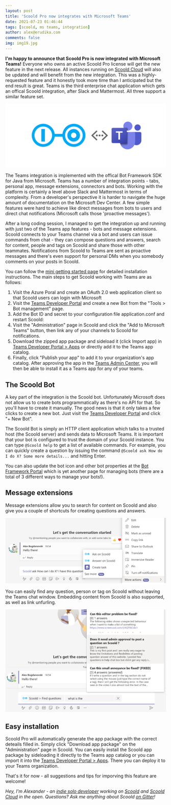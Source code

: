 ```yaml
---
layout: post
title: 'Scoold Pro now integrates with Microsoft Teams'
date: 2021-07-23 01:46:44
tags: [scoold, ms teams, integration]
author: alex@erudika.com
comments: false
img: img19.jpg
---
```


**I'm happy to announce that Scoold Pro is now integrated with Microsoft Teams!** Everyone who owns an active Scoold Pro
license will get the new feature in the next release. All instances running on [Scoold Cloud](https://cloud.scoold.com) 
will also be updated and will benefit from the new integration. This was a highly-requested feature and it honestly
took more time than I anticipated but the end result is great. Teams is the third enterprise chat application which 
gets an offical Scoold integration, after Slack and Mattermost. All three support a similar feature set.

<!-- more -->

![](/assets/img/blogpost_media18.png)

The Teams integration is implemented with the offical Bot Framework SDK for Java from Microsoft. Teams has a number of
integration points - tabs, personal app, message extensions, connectors and bots. Working with the platform is certainly
a level above Slack and Mattermost in terms of complexity. From a developer's perspective it is harder to navigate the
huge amount of documentation on the Microsoft Dev Center. A few simple features were hard to achieve like direct messages
from bots to users and direct chat notifications (Microsoft calls those 'proactive messages').

After a long coding session, I managed to get the integration up and running with just two of the Teams app features -
bots and message extensions. Scoold connects to your Teams channel via a bot and users can issue commands from chat - they
can compose questions and answers, search for content, people and tags on Scoold and share those with other teammates.
Notifications from Scoold to Teams are sent as proactive messages and there's even support for personal DMs when you 
somebody comments on your posts in Scoold.

You can follow the [mini getting started page](https://scoold.com/teams.html) for detailed installation instructions.
The main steps to get Scoold working with Teams are as follows:

1. Visit the Azure Poral and create an OAuth 2.0 web application client so that Scoold users can login with Microsoft
2. Visit the [Teams Developer Portal](https://dev.teams.microsoft.com/bots) and create a new Bot from the 
"Tools > Bot management" page.
3. Add the Bot ID and secret to your configuration file application.conf and restart Scoold:
4. Visit the "Administration" page in Scoold and click the "Add to Microsoft Teams" button, then link any of your 
channels to Scoold for notifications.
5. Download the zipped app package and sideload it (click Import app) in 
[Teams Developer Portal > Apps](https://dev.teams.microsoft.com/apps) or directly add it to the Teams app catalog.
6. Finally, click "Publish your app" to add it to your organization's app catalog. After approving the app in the 
[Teams Admin Center](https://admin.teams.microsoft.com/policies/manage-apps), you will then be able to install it as a 
Teams app for any of your teams.


## The Scoold Bot

A key part of the integration is the Scoold bot. Unfortunately Microsoft does not allow us to create bots programmatically 
as there's no API for that. So you'll have to create it manually. The good news is that it only takes a few clicks to 
create a new bot. Just visit the [Teams Developer Portal](https://dev.teams.microsoft.com/bots) and click "+ New Bot".

The Scoold Bot is simply an HTTP client application which talks to a trusted host (the Scoold server) and sends data to
Microsoft Teams. It is important that your bot is configured to trust the domain of your Scoold instance.
You can type `@Scoold help` to get a list of available commands. For example, you can quickly create a question by 
issuing the command `@Scoold ask How do I do X? Some more details...` and hitting Enter.

You can also update the bot icon and other bot properties at the [Bot Framework Portal](https://dev.botframework.com/bots) 
which is yet another page for managing bots (there are a total of 3 different ways to manage your bots!).

## Message extensions

Message extensions allow you to search for content on Scoold and also give you a couple of shortcuts for creating questions
and answers.

![](/assets/img/teams_intro1.png)

You can easily find any question, person or tag on Scoold without leaving the Teams chat window. Embedding content from Scoold
is also supported, as well as link unfurling.

![](/assets/img/teams_intro3.png)

## Easy installation

Scoold Pro will automatically generate the app package with the correct deteails filled in. Simply click "Download app package"
on the "Administration" page in Scoold.
You can easily install the Scoold app package by sideloading it directly to the Teams app catalog or you can import it into the
[Teams Developer Portal > Apps](https://dev.teams.microsoft.com/apps). There you can deploy it to your Teams organization.

That's it for now - all suggestions and tips for imporving this feature are welcome!


*Hey, I'm Alexander - an [indie solo developer](https://www.indiehackers.com/albogdano) working on 
[Scoold](https://scoold.com) and [Scoold Cloud](https://cloud.scoold.com) in the open. Questions? Ask me anything about Scoold 
[on Gitter](https://gitter.im/Erudika/scoold)!*